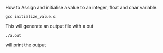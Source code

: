 How to Assign and initialise a value to an integer, float and char variable.

	gcc initialize_value.c

This will generate an output file with a.out

	./a.out  

will print the output 
